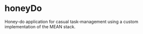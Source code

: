 # honeyDo

Honey-do application for casual task-management using a custom implementation of the MEAN stack.
